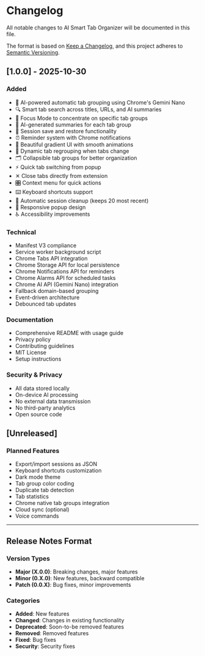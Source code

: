 # Changelog

All notable changes to AI Smart Tab Organizer will be documented in this file.

The format is based on [Keep a Changelog](https://keepachangelog.com/en/1.0.0/),
and this project adheres to [Semantic Versioning](https://semver.org/spec/v2.0.0.html).

## [1.0.0] - 2025-10-30

### Added
- 🤖 AI-powered automatic tab grouping using Chrome's Gemini Nano
- 🔍 Smart tab search across titles, URLs, and AI summaries
- 🎯 Focus Mode to concentrate on specific tab groups
- 📝 AI-generated summaries for each tab group
- 💾 Session save and restore functionality
- ⏰ Reminder system with Chrome notifications
- 🎨 Beautiful gradient UI with smooth animations
- 🔄 Dynamic tab regrouping when tabs change
- 🗂️ Collapsible tab groups for better organization
- ⚡ Quick tab switching from popup
- ✕ Close tabs directly from extension
- 🎛️ Context menu for quick actions
- ⌨️ Keyboard shortcuts support
- 🧹 Automatic session cleanup (keeps 20 most recent)
- 📱 Responsive popup design
- ♿ Accessibility improvements

### Technical
- Manifest V3 compliance
- Service worker background script
- Chrome Tabs API integration
- Chrome Storage API for local persistence
- Chrome Notifications API for reminders
- Chrome Alarms API for scheduled tasks
- Chrome AI API (Gemini Nano) integration
- Fallback domain-based grouping
- Event-driven architecture
- Debounced tab updates

### Documentation
- Comprehensive README with usage guide
- Privacy policy
- Contributing guidelines
- MIT License
- Setup instructions

### Security & Privacy
- All data stored locally
- On-device AI processing
- No external data transmission
- No third-party analytics
- Open source code

## [Unreleased]

### Planned Features
- Export/import sessions as JSON
- Keyboard shortcuts customization
- Dark mode theme
- Tab group color coding
- Duplicate tab detection
- Tab statistics
- Chrome native tab groups integration
- Cloud sync (optional)
- Voice commands

---

## Release Notes Format

### Version Types
- **Major (X.0.0)**: Breaking changes, major features
- **Minor (0.X.0)**: New features, backward compatible
- **Patch (0.0.X)**: Bug fixes, minor improvements

### Categories
- **Added**: New features
- **Changed**: Changes in existing functionality
- **Deprecated**: Soon-to-be removed features
- **Removed**: Removed features
- **Fixed**: Bug fixes
- **Security**: Security fixes
